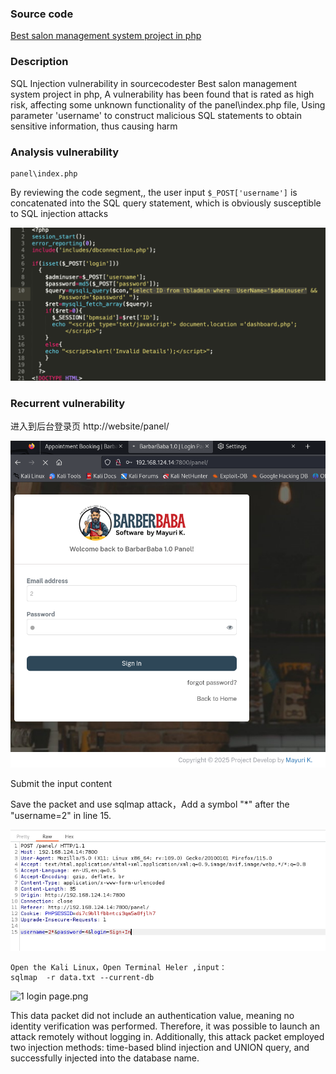 ### 

### Source code

[Best salon management system project in php](https://www.sourcecodester.com/php/18171/best-salon-management-system-project-php.htmlhttps://www.sourcecodester.com/php/18171/best-salon-management-system-project-php.html)

### 

### Description

SQL Injection vulnerability in sourcecodester Best salon management system project in php, A vulnerability has been found that is rated as high risk, affecting some unknown functionality of the panel\index.php file, Using parameter 'username' to construct malicious SQL statements to obtain sensitive information, thus causing harm

### 

### Analysis vulnerability

```
panel\index.php
```

By reviewing the code segment,, the user input `$_POST['username']` is concatenated into the SQL query statement, which is obviously susceptible to SQL injection attacks

![1 login page.png](assets/2%20code.png)


### Recurrent vulnerability

进入到后台登录页 http://website/panel/

![image-20241023160251059](assets/1%20login%20page.png)

Submit the input content

Save the packet and use sqlmap attack，Add a symbol "*" after the "username=2" in line 15.

![1 login page.png](assets/3%20post%20msg.png)

```
Open the Kali Linux，Open Terminal Heler ,input：
sqlmap  -r data.txt --current-db
```

![1 login page.png](/Users/yaolin/Downloads/src挖掘/CVE-2025-barbar/assets/4%20database.png)

This data packet did not include an authentication value, meaning no identity verification was performed. Therefore, it was possible to launch an attack remotely without logging in.
Additionally, this attack packet employed two injection methods: time-based blind injection and UNION query, and successfully injected into the database name.